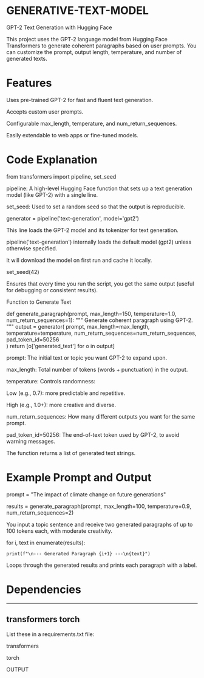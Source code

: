# GENERATIVE-TEXT-MODEL

 GPT-2 Text Generation with Hugging Face
 
This project uses the GPT-2 language model from Hugging Face Transformers to generate coherent paragraphs based on user prompts. You can customize the prompt, output length, temperature, and number of generated texts.

# Features
 
Uses pre-trained GPT-2 for fast and fluent text generation.

Accepts custom user prompts.

Configurable max_length, temperature, and num_return_sequences.

Easily extendable to web apps or fine-tuned models.

# Code Explanation

from transformers import pipeline, set_seed

pipeline: A high-level Hugging Face function that sets up a text generation model (like GPT-2) with a single line.

set_seed: Used to set a random seed so that the output is reproducible.

generator = pipeline('text-generation', model='gpt2')

This line loads the GPT-2 model and its tokenizer for text generation.

pipeline('text-generation') internally loads the default model (gpt2) unless otherwise specified.

It will download the model on first run and cache it locally.

set_seed(42)

Ensures that every time you run the script, you get the same output (useful for debugging or consistent results).

Function to Generate Text

def generate_paragraph(prompt, max_length=150, temperature=1.0, num_return_sequences=1):
    """
    Generate coherent paragraph using GPT-2.
    """
    output = generator(
        prompt,
        max_length=max_length,
        temperature=temperature,
        num_return_sequences=num_return_sequences,
        pad_token_id=50256  
    )
    return [o['generated_text'] for o in output]
    
prompt: The initial text or topic you want GPT-2 to expand upon.

max_length: Total number of tokens (words + punctuation) in the output.

temperature: Controls randomness:

Low (e.g., 0.7): more predictable and repetitive.

High (e.g., 1.0+): more creative and diverse.

num_return_sequences: How many different outputs you want for the same prompt.

pad_token_id=50256: The end-of-text token used by GPT-2, to avoid warning messages.

The function returns a list of generated text strings.

# Example Prompt and Output

prompt = "The impact of climate change on future generations"

results = generate_paragraph(prompt, max_length=100, temperature=0.9, num_return_sequences=2)

You input a topic sentence and receive two generated paragraphs of up to 100 tokens each, with moderate creativity.


for i, text in enumerate(results):

    print(f"\n--- Generated Paragraph {i+1} ---\n{text}")

Loops through the generated results and prints each paragraph with a label.

# Dependencies
--- 
transformers
torch
---
List these in a requirements.txt file:

transformers

torch

OUTPUT
